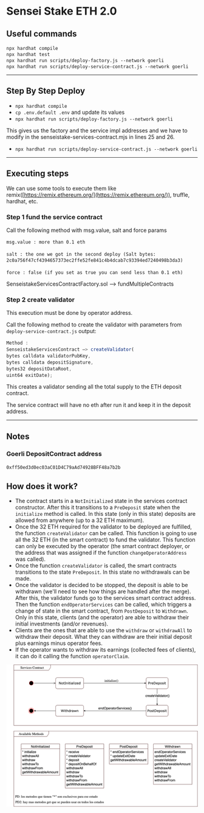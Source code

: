 # Sensei Stake ETH 2.0

## Useful commands 

```shell
npx hardhat compile
npx hardhat test
npx hardhat run scripts/deploy-factory.js --network goerli
npx hardhat run scripts/deploy-service-contract.js --network goerli
```

---

## Step By Step Deploy

- `npx hardhat compile`
- `cp .env.default .env` and update its values
- `npx hardhat run scripts/deploy-factory.js --network goerli`

This gives us the factory and the service impl addresses and we have to modify in the senseistake-services-contract.mjs in lines 25 and 26.

- `npx hardhat run scripts/deploy-service-contract.js --network goerli`

---

## Executing steps

We can use some tools to execute them like remix([https://remix.ethereum.org/](https://remix.ethereum.org/)), truffle, hardhat, etc. 

### Step 1 fund the service contract

Call the following method with msg.value, salt and force params
```
msg.value : more than 0.1 eth

salt : the one we got in the second deploy (Salt bytes:  2c0a756f47cf4394657373ec2ffe52fe841c4b4dcab7c93394ed7240498b3da3)

force : false (if you set as true you can send less than 0.1 eth)
```
SenseistakeServicesContractFactory.sol —> fundMultipleContracts

### Step 2 create validator

This execution must be done by operator address.

Call the following method to create the validator with parameters from `deploy-service-contract.js` output:

```jsx
Method : 
SenseistakeServicesContract —> createValidator(
bytes calldata validatorPubKey,
bytes calldata depositSignature,
bytes32 depositDataRoot,
uint64 exitDate); 
```

This creates a validator sending all the total supply to the ETH deposit contract. 

The service contract will have no eth after run it and keep it in the deposit address.

--- 

## Notes

### Goerli **DepositContract** address

``0xff50ed3d0ec03aC01D4C79aAd74928BFF48a7b2b``

## How does it work?

- The contract starts in a ``NotInitialized`` state in the services contract constructor. After this it transitions to a ``PreDeposit`` state when the ``initialize`` method is called. In this state (only in this state) deposits are allowed from anywhere (up to a 32 ETH maximum).
- Once the 32 ETH required for the validator to be deployed are fulfilled, the function ``createValidator`` can be called. This function is going to use all the 32 ETH (in the smart contract) to fund the validator. This function can only be executed by the operator (the smart contract deployer, or the address that was assigned if the function ``changeOperatorAddress`` was called).
- Once the function ``createValidator`` is called, the smart contracts transitions to the state ``PreDeposit``. In this state no withdrawals can be made.
- Once the validator is decided to be stopped, the deposit is able to be withdrawn (we'll need to see how things are handled after the merge). After this, the validator funds go to the services smart contract address. Then the function ``endOperatorServices`` can be called, which triggers a change of state in the smart contract, from ``PostDeposit`` to ``Withdrawn``. Only in this state, clients (and the operator) are able to withdraw their initial investments (and/or revenues).
- Clients are the ones that are able to use the ``withdraw`` or ``withdrawAll`` to withdraw their deposit. What they can withdraw are their initial deposit plus earnings minus operator fees.
- If the operator wants to withdraw its earnings (collected fees of clients), it can do it calling the function ``operatorClaim``.

![Service Contract DTE - SenseiStake.drawio.png](dte.png)